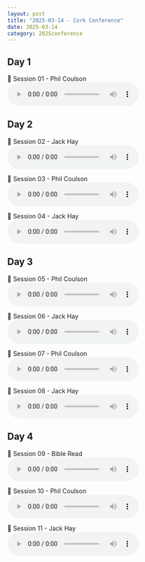 ```yaml
---
layout: post
title: "2025-03-14 - Cork Conference"
date: 2025-03-14
category: 2025conference
---
```


## Day 1

<p>
🎵 Session 01 - Phil Coulson <br>
<audio controls>
  <source src="https://archive.org/download/2025-gospel-conference-audio/2025-03-14%20-%20Cork%20Conference/Session%2001%20-%2014-03-2025%20-%20Phil%20Coulson.mp3" type="audio/mpeg">
  Your browser does not support the audio element.
</audio>
</p>

## Day 2

<p>
🎵 Session 02 - Jack Hay <br>
<audio controls>
  <source src="https://archive.org/download/2025-gospel-conference-audio/2025-03-14%20-%20Cork%20Conference/Session%2002%20-%2015-03-2025%20-%20Jack%20Hay.mp3" type="audio/mpeg">
  Your browser does not support the audio element.
</audio>
</p>
<p>
🎵 Session 03 - Phil Coulson <br>
<audio controls>
  <source src="https://archive.org/download/2025-gospel-conference-audio/2025-03-14%20-%20Cork%20Conference/Session%2003%20-%2015-03-2025%20-%20Phil%20Coulson.mp3" type="audio/mpeg">
  Your browser does not support the audio element.
</audio>
</p>
<p>
🎵 Session 04 - Jack Hay <br>
<audio controls>
  <source src="https://archive.org/download/2025-gospel-conference-audio/2025-03-14%20-%20Cork%20Conference/Session%2004%20-%2015-03-2025%20-%20Jack%20Hay.mp3" type="audio/mpeg">
  Your browser does not support the audio element.
</audio>
</p>

## Day 3

<p>
🎵 Session 05 - Phil Coulson <br>
<audio controls>
  <source src="https://archive.org/download/2025-gospel-conference-audio/2025-03-14%20-%20Cork%20Conference/Session%2005%20-%2016-03-2025%20-%20Phil%20Coulson.mp3" type="audio/mpeg">
  Your browser does not support the audio element.
</audio>
</p>
<p>
🎵 Session 06 - Jack Hay <br>
<audio controls>
  <source src="https://archive.org/download/2025-gospel-conference-audio/2025-03-14%20-%20Cork%20Conference/Session%2006%20-%2016-03-2025%20-%20Jack%20Hay.mp3" type="audio/mpeg">
  Your browser does not support the audio element.
</audio>
</p>
<p>
🎵 Session 07 - Phil Coulson <br>
<audio controls>
  <source src="https://archive.org/download/2025-gospel-conference-audio/2025-03-14%20-%20Cork%20Conference/Session%2007%20-%2016-03-2025%20-%20Phil%20Coulson.mp3" type="audio/mpeg">
  Your browser does not support the audio element.
</audio>
</p>
<p>
🎵 Session 08 - Jack Hay <br>
<audio controls>
  <source src="https://archive.org/download/2025-gospel-conference-audio/2025-03-14%20-%20Cork%20Conference/Session%2008%20-%2016-03-2025%20-%20Jack%20Hay.mp3" type="audio/mpeg">
  Your browser does not support the audio element.
</audio>
</p>

## Day 4

<p>
🎵 Session 09 - Bible Read <br>
<audio controls>
  <source src="https://archive.org/download/2025-gospel-conference-audio/2025-03-14%20-%20Cork%20Conference/Session%2009%20-%2017-03-2025%20-%20Bible%20Read.mp3" type="audio/mpeg">
  Your browser does not support the audio element.
</audio>
</p>
<p>
🎵 Session 10 - Phil Coulson <br>
<audio controls>
  <source src="https://archive.org/download/2025-gospel-conference-audio/2025-03-14%20-%20Cork%20Conference/Session%2010%20-%2017-03-2025%20-%20Phil%20Coulson.mp3" type="audio/mpeg">
  Your browser does not support the audio element.
</audio>
</p>
<p>
🎵 Session 11 - Jack Hay <br>
<audio controls>
  <source src="https://archive.org/download/2025-gospel-conference-audio/2025-03-14%20-%20Cork%20Conference/Session%2011%20-%2017-03-2025%20-%20Jack%20Hay.mp3" type="audio/mpeg">
  Your browser does not support the audio element.
</audio>
</p>

